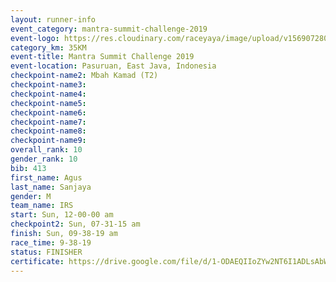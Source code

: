 ```yaml
---
layout: runner-info 
event_category: mantra-summit-challenge-2019 
event-logo: https://res.cloudinary.com/raceyaya/image/upload/v1569072809/logo/mantra-image_segrbx.jpg
category_km: 35KM 
event-title: Mantra Summit Challenge 2019 
event-location: Pasuruan, East Java, Indonesia 
checkpoint-name2: Mbah Kamad (T2) 
checkpoint-name3: 
checkpoint-name4: 
checkpoint-name5: 
checkpoint-name6: 
checkpoint-name7: 
checkpoint-name8: 
checkpoint-name9: 
overall_rank: 10
gender_rank: 10
bib: 413
first_name: Agus
last_name: Sanjaya
gender: M
team_name: IRS
start: Sun, 12-00-00 am
checkpoint2: Sun, 07-31-15 am
finish: Sun, 09-38-19 am
race_time: 9-38-19
status: FINISHER
certificate: https://drive.google.com/file/d/1-ODAEQIIoZYw2NT6I1ADLsAbWf__op9n/view?usp=sharing
---
```

